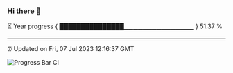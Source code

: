 ### Hi there 👋

⏳ Year progress { ███████████████▁▁▁▁▁▁▁▁▁▁▁▁▁▁▁ } 51.37 %

---

⏰ Updated on Fri, 07 Jul 2023 12:16:37 GMT

![Progress Bar CI](https://github.com/Shyam-Makwana/GitHub-Actions-Demo/workflows/Progress%20Bar%20CI/badge.svg)
